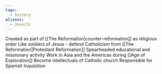 ```yaml
---
tags:
  - history
aliases:
  - Jesuits
---
```

Created as part of [[The Reformation|counter-reformation]] as religious order
Like soldiers of Jesus - defend Catholicism from [[The Reformation|Protestant Reformation]]
Spearheaded educational and missionary activity
Work in Asia and the Americas during [[Age of Exploration]]
Become intellectuals of Catholic church
Responsible for Spanish Inquisition
